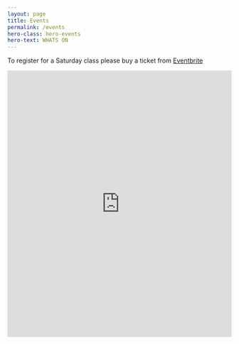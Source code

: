 ```yaml
---
layout: page
title: Events
permalink: /events
hero-class: hero-events
hero-text: WHATS ON
---
```


To register for a Saturday class please buy a ticket from [Eventbrite](https:///www.eventbrite.com.au/o/perth-parkour-inc-8630642536)

<iframe src="http://www.eventbrite.com.au/o/perth-parkour-inc-8630642536" style=" border-width:0 " width="100%" height="600px" frameborder="0" scrolling="no"></iframe>
